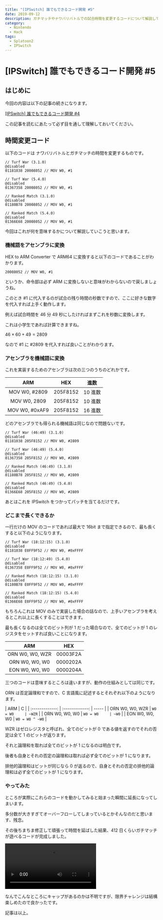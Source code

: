 ```yaml
---
title: "[IPSwitch] 誰でもできるコード開発 #5"
date: 2019-09-12
description: ガチマッチやナワバリバトルでの試合時間を変更するコードについて解説しています
category:
  - Nintendo
  - Hack
tags:
  - Splatoon2
  - IPSwitch
---
```


# [IPSwitch] 誰でもできるコード開発 #5

## はじめに

今回の内容は以下の記事の続きになります。

[[IPSwitch] 誰でもできるコード開発 #4](https://tkgstrator.work/posts/2019/07/07/ipswitch04.html)

この記事を読むにあたって必ず目を通して理解しておいてください。

## 時間変更コード

以下のコードは ナワバリバトルとガチマッチの時間を変更するものです。

```
// Turf War (3.1.0)
@disabled
01181038 20008052 // MOV W0, #1

// Turf War (5.4.0)
@disabled
01367358 20008052 // MOV W0, #1
```

```
// Ranked Match (3.1.0)
@disabled
01180B78 20008052 // MOV W0, #1

// Ranked Match (5.4.0)
@disabled
01366E68 20008052 // MOV W0, #1
```

今回はこれが何を意味するかについて解説していこうと思います。

### 機械語をアセンブラに変換

HEX to ARM Converter で ARM64 に変換すると以下のコードであることがわかります。

```
20008052 // MOV W0, #1
```

というか、命令部は必ず ARM に変換しないと意味がわからないので戻しましょうね。

このとき #1 に代入するのが試合の残り時間の秒数ですので、ここに好きな数字を代入すれば上手く動作します。

例えば試合時間を 46 分 49 秒にしたければまずこれを秒数に変換します。

これは小学生であれば計算できますね。

$46×60+49=2809$

なので #1 に #2809 を代入すれば良いことがわかります。

### アセンブラを機械語に変換

これを実装するためのアセンブラは次の三つのうちのどれかです。

|      ARM       |   HEX    |  進数   |
| :------------: | :------: | :-----: |
| MOV W0, #2809  | 205F8152 | 10 進数 |
|  MOV W0, 2809  | 205F8152 | 10 進数 |
| MOV W0, #0xAF9 | 205F8152 | 16 進数 |

どのアセンブラでも得られる機械語は同じなので問題ないです。

```
// Turf War (46:49) (3.1.0)
@disabled
01181038 205F8152 // MOV W0, #2809

// Turf War (46:49) (5.4.0)
@disabled
01367358 205F8152 // MOV W0, #2809
```

```
// Ranked Match (46:49) (3.1.0)
@disabled
01180B78 205F8152 // MOV W0, #2809

// Ranked Match (46:49) (5.4.0)
@disabled
01366E68 205F8152 // MOV W0, #2809
```

あとはこれを IPSwitch をつかってパッチを当てるだけです。

### どこまで長くできるか

一行だけの MOV のコードであれば最大で 16bit まで指定できるので、最も長くすると以下のようになります。

```
// Turf War (18:12:15) (3.1.0)
@disabled
01181038 E0FF9F52 // MOV W0, #0xFFFF

// Turf War (18:12:49) (5.4.0)
@disabled
01367358 E0FF9F52 // MOV W0, #0xFFFF
```

```
// Ranked Match (18:12:15) (3.1.0)
@disabled
01180B78 E0FF9F52 // MOV W0, #0xFFFF

// Ranked Match (18:12:15) (5.4.0)
@disabled
01366E68 E0FF9F52 // MOV W0, #0xFFFF
```

もちろんこれは MOV のみで実装した場合の話なので、上手いアセンブラを考えるとこれ以上に長くすることはできます。

最も長くなるのは全てのビット列が 1 だった場合なので、全てのビットが 1 のレジスタをセットすれば良いことになります。

|       ARM       |   HEX    |
| :-------------: | :------: |
| ORN W0, W0, WZR | 00003F2A |
| ORN W0, W0, W0  | 0000202A |
| EON W0, W0, W0  | 0000204A |

三つのコードは意味するところは違いますが、動作の仕組みとしては同じです。

ORN は否定論理和ですので、C 言語風に記述するとそれぞれ以下のようになります。

|       ARM       |        C        |
| :-------------: | :-------------: | ----- |
| ORN W0, W0, WZR |    `W0 = W0     | ~WZR` |
| ORN W0, W0, W0  |    `W0 = W0     | ~W0`  |
| EON W0, W0, W0  | `W0 = W0 ^ ~W0` |

WZR はゼロレジスタと呼ばれ、全てのビットが 0 である値を返すのでそれの否定は全て 1 のビットが返ります。

それと論理和を取れば全てのビットが 1 になるのは明白です。

後者も自身とそれの否定の論理和は取れば必ず全てのビットが 1 になります。

排他的論理和はビットが同じなら 0 が返るので、自身とそれの否定の排他的論理和は必ず全てのビットが 1 になります。

### やってみた

ところが実際にこれらのコードを動かしてみると始まった瞬間に延長になってしまいます。

多分数が大きすぎてオーバーフローしてしまっているとかそんなのだと思います、残念。

その後ちまちま修正して頑張って時間を延ばした結果、412 日くらいガチマッチが遊べるコードが完成しました。

<video controls src="https://video.twimg.com/ext_tw_video/1172056174264381442/pu/vid/1280x720/noIHH-chR2x02jyJ.mp4"></video>

なんでこんなところにキャップがあるのかは不明ですが、限界チャレンジは結構楽しめたので良かったです。

記事は以上。
